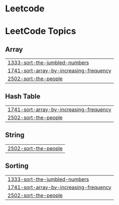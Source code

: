 # Leetcode
<!---LeetCode Topics Start-->
# LeetCode Topics
## Array
|  |
| ------- |
| [1333-sort-the-jumbled-numbers](https://github.com/AlbertWeirdo/Leetcode/tree/master/1333-sort-the-jumbled-numbers) |
| [1741-sort-array-by-increasing-frequency](https://github.com/AlbertWeirdo/Leetcode/tree/master/1741-sort-array-by-increasing-frequency) |
| [2502-sort-the-people](https://github.com/AlbertWeirdo/Leetcode/tree/master/2502-sort-the-people) |
## Hash Table
|  |
| ------- |
| [1741-sort-array-by-increasing-frequency](https://github.com/AlbertWeirdo/Leetcode/tree/master/1741-sort-array-by-increasing-frequency) |
| [2502-sort-the-people](https://github.com/AlbertWeirdo/Leetcode/tree/master/2502-sort-the-people) |
## String
|  |
| ------- |
| [2502-sort-the-people](https://github.com/AlbertWeirdo/Leetcode/tree/master/2502-sort-the-people) |
## Sorting
|  |
| ------- |
| [1333-sort-the-jumbled-numbers](https://github.com/AlbertWeirdo/Leetcode/tree/master/1333-sort-the-jumbled-numbers) |
| [1741-sort-array-by-increasing-frequency](https://github.com/AlbertWeirdo/Leetcode/tree/master/1741-sort-array-by-increasing-frequency) |
| [2502-sort-the-people](https://github.com/AlbertWeirdo/Leetcode/tree/master/2502-sort-the-people) |
<!---LeetCode Topics End-->
